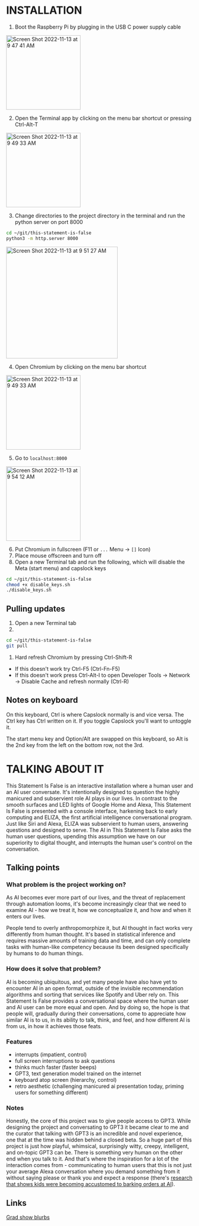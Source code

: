 # INSTALLATION

1. Boot the Raspberry Pi by plugging in the USB C power supply cable

<img width="200" alt="Screen Shot 2022-11-13 at 9 47 41 AM" src="https://user-images.githubusercontent.com/3166481/201515724-b388cac3-fa72-4503-8eb6-b26fd038e68c.png">

2. Open the Terminal app by clicking on the menu bar shortcut or pressing Ctrl-Alt-T

<img width="200" alt="Screen Shot 2022-11-13 at 9 49 33 AM" src="https://user-images.githubusercontent.com/3166481/201515818-be9ac2f4-3191-4e2d-9ac1-d0cbd26a26a5.png">

3. Change directories to the project directory in the terminal and run the python server on port 8000

```sh
cd ~/git/this-statement-is-false
python3 -m http.server 8000
```

<img width="300" alt="Screen Shot 2022-11-13 at 9 51 27 AM" src="https://user-images.githubusercontent.com/3166481/201515878-01faaf3a-b430-4941-a9a2-2c60ad3a662c.png">

4. Open Chromium by clicking on the menu bar shortcut

<img width="200" alt="Screen Shot 2022-11-13 at 9 49 33 AM" src="https://user-images.githubusercontent.com/3166481/201515818-be9ac2f4-3191-4e2d-9ac1-d0cbd26a26a5.png">

5. Go to `localhost:8000`

<img width="200" alt="Screen Shot 2022-11-13 at 9 54 12 AM" src="https://user-images.githubusercontent.com/3166481/201516023-1ef495b9-bd22-432f-b906-6d077f12d099.png">

6. Put Chromium in fullscreen (F11 or `...` Menu -> `[]` Icon)
7. Place mouse offscreen and turn off
8. Open a new Terminal tab and run the following, which will disable the Meta (start menu) and capslock keys

```sh
cd ~/git/this-statement-is-false
chmod +x disable_keys.sh
./disable_keys.sh
```

## Pulling updates

1. Open a new Terminal tab
1.

```sh
cd ~/git/this-statement-is-false
git pull
```

1. Hard refresh Chromium by pressing Ctrl-Shift-R

- If this doesn't work try Ctrl-F5 (Ctrl-Fn-F5)
- If this doesn't work press Ctrl-Alt-I to open Developer Tools -> Network -> Disable Cache and refresh normally (Ctrl-R)

## Notes on keyboard

On this keyboard, Ctrl is where Capslock normally is and vice versa. The Ctrl key has Ctrl written on it. If you toggle Capslock you'll want to untoggle it.

The start menu key and Option/Alt are swapped on this keyboard, so Alt is the 2nd key from the left on the bottom row, not the 3rd.

# TALKING ABOUT IT

This Statement Is False is an interactive installation where a human user and an AI user conversate. It's intentionally designed to question the highly manicured and subservient role AI plays in our lives. In contrast to the smooth surfaces and LED lights of Google Home and Alexa, This Statement Is False is presented with a console interface, harkening back to early computing and ELIZA, the first artificial intelligence conversational program. Just like Siri and Alexa, ELIZA was subservient to human users, answering questions and designed to serve. The AI in This Statement Is False asks the human user questions, upending this assumption we have on our superiority to digital thought, and interrupts the human user's control on the conversation.

## Talking points

### What problem is the project working on?

As AI becomes ever more part of our lives, and the threat of replacement through automation looms, it's become increasingly clear that we need to examine AI - how we treat it, how we conceptualize it, and how and when it enters our lives.

People tend to overly anthropomorphize it, but AI thought in fact works very differently from human thought. It's based in statistical inference and requires massive amounts of training data and time, and can only complete tasks with human-like competency because its been designed specifically by humans to do human things.

### How does it solve that problem?

AI is becoming ubiquitous, and yet many people have also have yet to encounter AI in an open format, outside of the invisible recommendation algorithms and sorting that services like Spotify and Uber rely on. This Statement Is False provides a conversational space where the human user and AI user can be more equal and open. And by doing so, the hope is that people will, gradually during their conversations, come to appreciate how similar AI is to us, in its ability to talk, think, and feel, and how different AI is from us, in how it achieves those feats.

### Features

- interrupts (impatient, control)
- full screen interruptions to ask questions
- thinks much faster (faster beeps)
- GPT3, text generation model trained on the internet
- keyboard atop screen (hierarchy, control)
- retro aesthetic (challenging manicured ai presentation today, priming users for something different)

### Notes

Honestly, the core of this project was to give people access to GPT3. While designing the project and conversating to GPT3 it became clear to me and the curator that talking with GPT3 is an incredible and novel experience, one that at the time was hidden behind a closed beta. So a huge part of this project is just how playful, whimsical, surprisingly witty, creepy, intelligent, and on-topic GPT3 can be. There is something very human on the other end when you talk to it. And that's where the inspiration for a lot of the interaction comes from - communicating to human users that this is not just your average Alexa conversation where you demand something from it without saying please or thank you and expect a response (there's [research that shows kids were becoming accustomed to barking orders at AI](https://www.bbc.co.uk/news/technology-43897516)).

## Links

[Grad show blurbs](https://2022.rca.ac.uk/students/kevin-lee)
